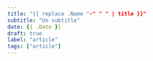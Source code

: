 ```yaml
---
title: "{{ replace .Name "-" " " | title }}"
subtitle: "Un subtitle"
date: {{ .Date }}
draft: true
label: "article"
tags: ["article"]
---
```


